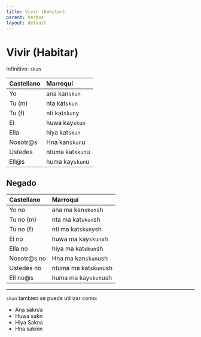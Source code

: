 ```yaml
---
title: Vivir (Habitar)
parent: Verbos
layout: default
---
```


# Vivir (Habitar)
Infinitivo: `skun`

| Castellano | Marroquí      |
|:-----------|:--------------|
| Yo         | ana kan`skun`    |
| Tu (m)     | nta kat`skun`    |
| Tu (f)     | nti kat`skun`y   |
| El         | huwa kay`skun`   |
| Ella       | hiya kat`skun`   |
| Nosotr@s   | Hna kan`skun`u   |
| Ustedes    | ntuma kat`skun`u |
| Ell@s      | huma kay`skun`u  |

## Negado

| Castellano  | Marroquí           |
|:------------|:-------------------|
| Yo no       | ana ma kan`skun`sh    |
| Tu no (m)   | nta ma kat`skun`sh    |
| Tu no (f)   | nti ma kat`skun`ysh   |
| El no       | huwa ma kay`skun`sh   |
| Ella no     | hiya ma kat`skun`sh   |
| Nosotr@s no | Hna ma kan`skun`ush   |
| Ustedes no  | ntuma ma kat`skun`ush |
| Ell no@s    | huma ma kay`skun`ush  |

---

`skun` tambien se puede utilizar como:
- Ana sakn/a
- Huwa sakn
- Hiya Sakna
- Hna saknin